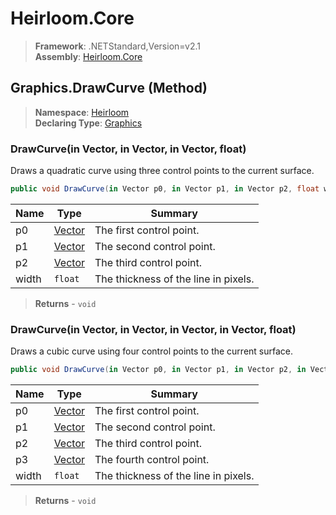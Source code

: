 # Heirloom.Core

> **Framework**: .NETStandard,Version=v2.1  
> **Assembly**: [Heirloom.Core][0]

## Graphics.DrawCurve (Method)

> **Namespace**: [Heirloom][0]  
> **Declaring Type**: [Graphics][1]

### DrawCurve(in Vector, in Vector, in Vector, float)

Draws a quadratic curve using three control points to the current surface.

```cs
public void DrawCurve(in Vector p0, in Vector p1, in Vector p2, float width = 1)
```

| Name  | Type        | Summary                              |
|-------|-------------|--------------------------------------|
| p0    | [Vector][2] | The first control point.             |
| p1    | [Vector][2] | The second control point.            |
| p2    | [Vector][2] | The third control point.             |
| width | `float`     | The thickness of the line in pixels. |

> **Returns** - `void`

### DrawCurve(in Vector, in Vector, in Vector, in Vector, float)

Draws a cubic curve using four control points to the current surface.

```cs
public void DrawCurve(in Vector p0, in Vector p1, in Vector p2, in Vector p3, float width = 1)
```

| Name  | Type        | Summary                              |
|-------|-------------|--------------------------------------|
| p0    | [Vector][2] | The first control point.             |
| p1    | [Vector][2] | The second control point.            |
| p2    | [Vector][2] | The third control point.             |
| p3    | [Vector][2] | The fourth control point.            |
| width | `float`     | The thickness of the line in pixels. |

> **Returns** - `void`

[0]: ../../../Heirloom.Core.md
[1]: ../Graphics.md
[2]: ../Vector.md
